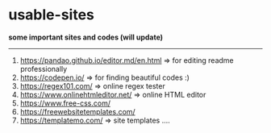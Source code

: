 # usable-sites

**some important sites and codes (will update)**

------

1. https://pandao.github.io/editor.md/en.html => for editing readme professionally
2. https://codepen.io/ => for finding beautiful codes :)
3. https://regex101.com/ => online regex tester
4. https://www.onlinehtmleditor.net/ => online HTML editor
5. https://www.free-css.com/ 
6. https://freewebsitetemplates.com/
7. https://templatemo.com/ => site templates
....


